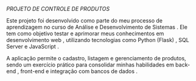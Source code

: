 *PROJETO DE CONTROLE DE PRODUTOS*

Este projeto foi desenvolvido como parte do meu processo de aprendizagem no curso de Análise e Desenvolvimento de Sistemas . Ele tem como objetivo testar e aprimorar meus conhecimentos em desenvolvimento web , utilizando tecnologias como Python (Flask) , SQL Server e JavaScript .

A aplicação permite o cadastro, listagem e gerenciamento de produtos, sendo um exercício prático para consolidar minhas habilidades em back-end , front-end e integração com bancos de dados .
